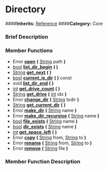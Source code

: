 #  Directory  
####**Inherits:** [Reference](class_reference)
####**Category:** Core

###  Brief Description  


###  Member Functions 
  * Error  **[open](#open)**  **(** [String](class_string) path  **)**
  * [bool](class_bool)  **[list&#95;dir&#95;begin](#list_dir_begin)**  **(** **)**
  * [String](class_string)  **[get&#95;next](#get_next)**  **(** **)**
  * [bool](class_bool)  **[current&#95;is&#95;dir](#current_is_dir)**  **(** **)** const
  * void  **[list&#95;dir&#95;end](#list_dir_end)**  **(** **)**
  * [int](class_int)  **[get&#95;drive&#95;count](#get_drive_count)**  **(** **)**
  * [String](class_string)  **[get&#95;drive](#get_drive)**  **(** [int](class_int) idx  **)**
  * Error  **[change&#95;dir](#change_dir)**  **(** [String](class_string) todir  **)**
  * [String](class_string)  **[get&#95;current&#95;dir](#get_current_dir)**  **(** **)**
  * Error  **[make&#95;dir](#make_dir)**  **(** [String](class_string) name  **)**
  * Error  **[make&#95;dir&#95;recursive](#make_dir_recursive)**  **(** [String](class_string) name  **)**
  * [bool](class_bool)  **[file&#95;exists](#file_exists)**  **(** [String](class_string) name  **)**
  * [bool](class_bool)  **[dir&#95;exists](#dir_exists)**  **(** [String](class_string) name  **)**
  * [int](class_int)  **[get&#95;space&#95;left](#get_space_left)**  **(** **)**
  * Error  **[copy](#copy)**  **(** [String](class_string) from, [String](class_string) to  **)**
  * Error  **[rename](#rename)**  **(** [String](class_string) from, [String](class_string) to  **)**
  * Error  **[remove](#remove)**  **(** [String](class_string) file  **)**

###  Member Function Description  
